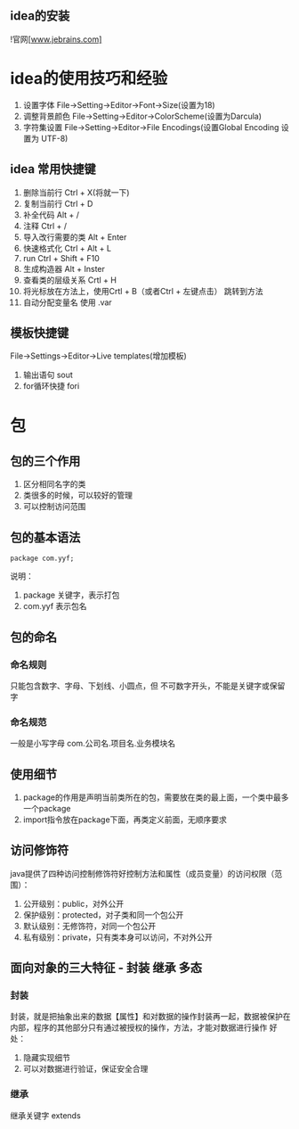 ## idea的安装 
!官网[www.jebrains.com]

# idea的使用技巧和经验
1. 设置字体 File->Setting->Editor->Font->Size(设置为18)
2. 调整背景颜色 File->Setting->Editor->ColorScheme(设置为Darcula)
3. 字符集设置 File->Setting->Editor->File Encodings(设置Global Encoding 设置为 UTF-8)

## idea 常用快捷键
1. 删除当前行 Ctrl + X(将就一下)
2. 复制当前行 Ctrl + D
3. 补全代码 Alt + /
4. 注释 Ctrl + /
5. 导入改行需要的类 Alt + Enter
6. 快速格式化 Ctrl + Alt + L
7. run Ctrl + Shift + F10
8. 生成构造器 Alt + Inster
9. 查看类的层级关系 Crtl + H
10. 将光标放在方法上，使用Crtl + B（或者Ctrl + 左键点击） 跳转到方法
11. 自动分配变量名 使用 .var
## 模板快捷键
File->Settings->Editor->Live templates(增加模板)
1. 输出语句 sout
2. for循环快捷 fori

# 包
## 包的三个作用
1. 区分相同名字的类
2. 类很多的时候，可以较好的管理
3. 可以控制访问范围

## 包的基本语法
    package com.yyf;
说明：
1. package 关键字，表示打包
2. com.yyf 表示包名

## 包的命名
### 命名规则
只能包含数字、字母、下划线、小圆点，但 不可数字开头，不能是关键字或保留字
### 命名规范
一般是小写字母
com.公司名.项目名.业务模块名

## 使用细节
1. package的作用是声明当前类所在的包，需要放在类的最上面，一个类中最多一个package
2. import指令放在package下面，再类定义前面，无顺序要求

## 访问修饰符
java提供了四种访问控制修饰符好控制方法和属性（成员变量）的访问权限（范围）：
1. 公开级别：public，对外公开
2. 保护级别：protected，对子类和同一个包公开
3. 默认级别：无修饰符，对同一个包公开
4. 私有级别：private，只有类本身可以访问，不对外公开

## 面向对象的三大特征 - 封装 继承 多态
### 封装
封装，就是把抽象出来的数据【属性】和对数据的操作封装再一起，数据被保护在内部，程序的其他部分只有通过被授权的操作，方法，才能对数据进行操作
好处：
1. 隐藏实现细节
2. 可以对数据进行验证，保证安全合理

### 继承
继承关键字 extends
